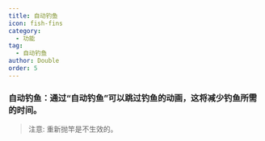 ```yaml
---
title: 自动钓鱼
icon: fish-fins
category:
  - 功能
tag:
  - 自动钓鱼
author: Double
order: 5
---
```


### 自动钓鱼：通过“自动钓鱼”可以跳过钓鱼的动画，这将减少钓鱼所需的时间。
> 注意: 重新抛竿是不生效的。
